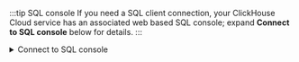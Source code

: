 :::tip SQL console
If you need a SQL client connection, your ClickHouse Cloud service has an associated web based SQL console; expand **Connect to SQL console** below for details.
:::

<details>
    <summary>Connect to SQL console</summary>

From your ClickHouse Cloud services list, click on a service. 

![Connect to SQL Console](@site/docs/en/_snippets/images/cloud-connect-to-sql-console.png)

This will redirect you to the SQL console.

![SQL Console](@site/docs/en/_snippets/images/createservice8.png)

</details>
